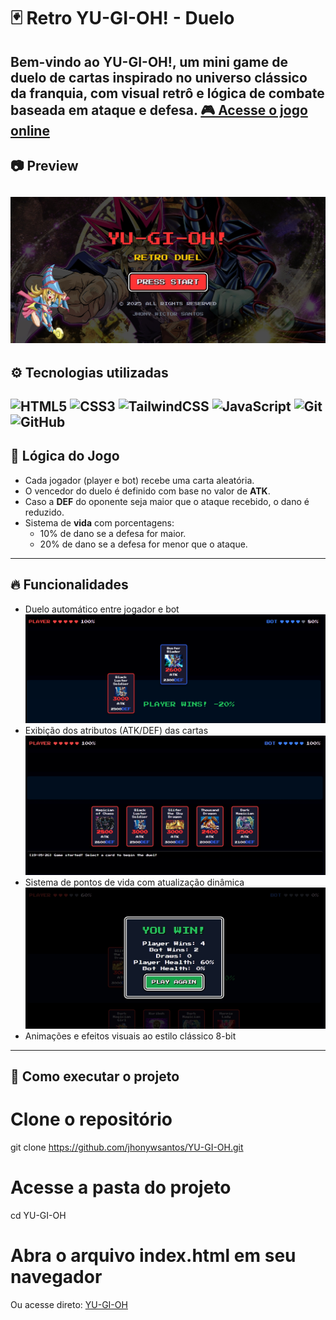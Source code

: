 # 🃏 Retro YU-GI-OH! - Duelo
Bem-vindo ao **YU-GI-OH!**, um mini game de duelo de cartas inspirado no universo clássico da franquia, com visual retrô e lógica de combate baseada em ataque e defesa.
[🎮 Acesse o jogo online](https://jhonywsantos.github.io/YU-GI-OH/)
---

## 📷 Preview
![Preview do jogo](https://raw.githubusercontent.com/jhonywsantos/YU-GI-OH/main/src/assets/information/YugiohCover.jpeg)
---

## ⚙️ Tecnologias utilizadas

![HTML5](https://img.shields.io/badge/HTML5-E34F26?style=for-the-badge&logo=html5&logoColor=fff)
![CSS3](https://img.shields.io/badge/CSS3-1572B6?style=for-the-badge&logo=css3&logoColor=fff)
![TailwindCSS](https://img.shields.io/badge/TailwindCSS-38B2AC?style=for-the-badge&logo=tailwind-css&logoColor=fff)
![JavaScript](https://img.shields.io/badge/JavaScript-F7DF1E?style=for-the-badge&logo=javascript&logoColor=000)
![Git](https://img.shields.io/badge/Git-F05032?style=for-the-badge&logo=git&logoColor=fff)
![GitHub](https://img.shields.io/badge/GitHub-181717?style=for-the-badge&logo=github&logoColor=fff)
---

## 🧠 Lógica do Jogo
- Cada jogador (player e bot) recebe uma carta aleatória.
- O vencedor do duelo é definido com base no valor de **ATK**.
- Caso a **DEF** do oponente seja maior que o ataque recebido, o dano é reduzido.
- Sistema de **vida** com porcentagens:
  - 10% de dano se a defesa for maior.
  - 20% de dano se a defesa for menor que o ataque.
---

## 🔥 Funcionalidades
- Duelo automático entre jogador e bot
![Preview do jogo](https://raw.githubusercontent.com/jhonywsantos/YU-GI-OH/main/src/assets/information/YugiohDuel.png)
- Exibição dos atributos (ATK/DEF) das cartas
![Preview do jogo](https://raw.githubusercontent.com/jhonywsantos/YU-GI-OH/main/src/assets/information/YugiohCards.jpeg)
- Sistema de pontos de vida com atualização dinâmica
![Preview do jogo](https://raw.githubusercontent.com/jhonywsantos/YU-GI-OH/main/src/assets/information/YugiohWinner.jpeg)
- Animações e efeitos visuais ao estilo clássico 8-bit
---

## 🚀 Como executar o projeto

# Clone o repositório
git clone https://github.com/jhonywsantos/YU-GI-OH.git

# Acesse a pasta do projeto
cd YU-GI-OH

# Abra o arquivo index.html em seu navegador
Ou acesse direto: [YU-GI-OH](https://jhonywsantos.github.io/YU-GI-OH/)

